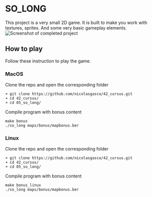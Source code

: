 # SO_LONG

This project is a very small 2D game. It is built to make you work with textures, sprites. And some very basic gameplay elements.
![Screenshot of completed project](https://res.cloudinary.com/ngasco/image/upload/v1633638518/42/Screenshot_from_2021-10-07_22-25-25_iirvcu.png "Screenshot of 42 Escape")

## How to play

Follow these instruction to play the game.
### MacOS
Clone the repo and open the corresponding folder
```
➜ git clone https://github.com/nicolasgasco/42_cursus.git
➜ cd 42_cursus/
➜ cd 05_so_long/
```
Compile program with bonus content
```
make bonus
./so_long maps/bonus/mapbonus.ber
```

### Linux
Clone the repo and open the corresponding folder
```
➜ git clone https://github.com/nicolasgasco/42_cursus.git
➜ cd 42_cursus/
➜ cd 05_so_long/
```
Compile program with bonus content
```
make bonus_linux
./so_long maps/bonus/mapbonus.ber
```
